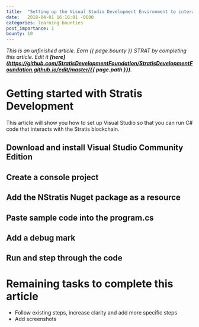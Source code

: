 ```yaml
---
title:  "Setting up the Visual Studio Development Environment to interact with the Stratis blockchain - OSX"
date:   2018-04-01 16:16:01 -0600
categories: learning bounties
post_importance: 1
bounty: 10
---
```

*This is an unfinished article. Earn {{ page.bounty }} STRAT by completing this article. Edit it **[here](https://github.com/StratisDevelopmentFoundation/StratisDevelopmentFoundation.github.io/edit/master/{{ page.path }})**.*

# Getting started with Stratis Development

This article will show you how to set up Visual Studio so that you can run C# code that interacts with the Stratis blockchain.

## Download and install Visual Studio Community Edition

## Create a console project

## Add the NStratis Nuget package as a resource

## Paste sample code into the program.cs

## Add a debug mark

## Run and step through the code

# Remaining tasks to complete this article

* Follow existing steps, increase clarity and add more specific steps
* Add screenshots
